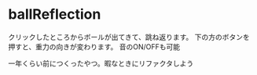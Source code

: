 ballReflection
==============

クリックしたところからボールが出てきて、跳ね返ります。
下の方のボタンを押すと、重力の向きが変わります。
音のON/OFFも可能

一年くらい前につくったやつ。暇なときにリファクタしよう
